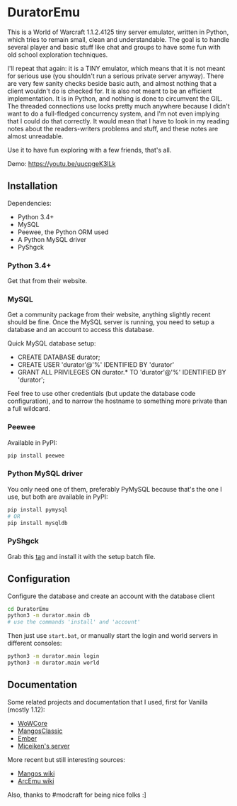 # DuratorEmu

This is a World of Warcraft 1.1.2.4125 tiny server emulator, written in Python,
which tries to remain small, clean and understandable. The goal is to handle
several player and basic stuff like chat and groups to have some fun with old
school exploration techniques.

I'll repeat that again: it is a TINY emulator, which means that it is not meant
for serious use (you shouldn't run a serious private server anyway). There are
very few sanity checks beside basic auth, and almost nothing that a client
wouldn't do is checked for. It is also not meant to be an efficient
implementation. It is in Python, and nothing is done to circumvent the GIL. The
threaded connections use locks pretty much anywhere because I didn't want to do
a full-fledged concurrency system, and I'm not even implying that I could do
that correctly. It would mean that I have to look in my reading notes about the
readers-writers problems and stuff, and these notes are almost unreadable.

Use it to have fun exploring with a few friends, that's all.

Demo: https://youtu.be/uucpgeK3ILk

## Installation

Dependencies:

- Python 3.4+
- MySQL
- Peewee, the Python ORM used
- A Python MySQL driver
- PyShgck

### Python 3.4+

Get that from their website.

### MySQL

Get a community package from their website, anything slightly recent should be
fine. Once the MySQL server is running, you need to setup a database and an
account to access this database.

Quick MySQL database setup:

- CREATE DATABASE durator;
- CREATE USER 'durator'@'%' IDENTIFIED BY 'durator'
- GRANT ALL PRIVILEGES ON durator.\* TO 'durator'@'%' IDENTIFIED BY 'durator';

Feel free to use other credentials (but update the database code configuration),
and to narrow the hostname to something more private than a full wildcard.

### Peewee

Available in PyPI:

```bash
pip install peewee
```

### Python MySQL driver

You only need one of them, preferably PyMySQL because that's the one I use, but
both are available in PyPI:

```bash
pip install pymysql
# OR
pip install mysqldb
```

### PyShgck

Grab this [tag](https://gitlab.com/Shgck/py-shgck-tools/tags/v1.1.0) and install
it with the setup batch file.

## Configuration

Configure the database and create an account with the database client

```bash
cd DuratorEmu
python3 -m durator.main db
# use the commands 'install' and 'account'
```

Then just use `start.bat`, or manually start the login and world servers in
different consoles:

```bash
python3 -m durator.main login
python3 -m durator.main world
```

## Documentation

Some related projects and documentation that I used, first for Vanilla (mostly
1.12):

- [WoWCore](https://github.com/RomanRom2/WoWCore/)
- [MangosClassic](https://github.com/cmangos/mangos-classic)
- [Ember](https://github.com/EmberEmu/Ember)
- [Miceiken's server](http://git.clusterbrain.net/miceiken/WoWClassicServer)

More recent but still interesting sources:

- [Mangos wiki](https://getmangos.eu/wiki/Reference%20Information)
- [ArcEmu wiki](http://www.arcemu.org/wiki/Packets)

Also, thanks to #modcraft for being nice folks :]
